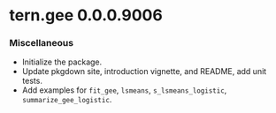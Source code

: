 # tern.gee 0.0.0.9006

### Miscellaneous

* Initialize the package.
* Update pkgdown site, introduction vignette, and README, add unit tests.
* Add examples for `fit_gee`, `lsmeans`, `s_lsmeans_logistic`, `summarize_gee_logistic`.
